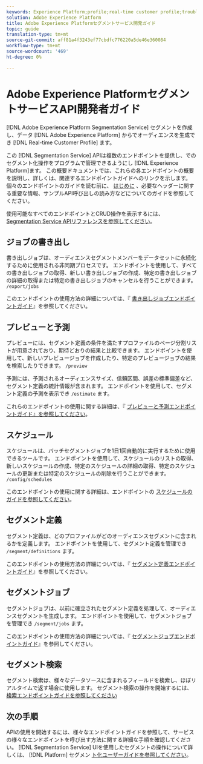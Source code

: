 ```yaml
---
keywords: Experience Platform;profile;real-time customer profile;troubleshooting;API
solution: Adobe Experience Platform
title: Adobe Experience Platformセグメントサービス開発ガイド
topic: guide
translation-type: tm+mt
source-git-commit: aff81a4f3243ef77cbdfc776220a5de46e360084
workflow-type: tm+mt
source-wordcount: '469'
ht-degree: 0%

---
```



# Adobe Experience PlatformセグメントサービスAPI開発者ガイド

[!DNL Adobe Experience Platform Segmentation Service] セグメントを作成し、データ [!DNL Adobe Experience Platform] からでオーディエンスを生成でき [!DNL Real-time Customer Profile] ます。

この [!DNL Segmentation Service] APIは複数のエンドポイントを提供し、でのセグメント化操作をプログラムで管理できるようにし [!DNL Experience Platform]ます。 この概要ドキュメントでは、これらの各エンドポイントの概要を説明し、詳しくは、関連するエンドポイントガイドへのリンクを示します。 個々のエンドポイントのガイドを読む前に、 [はじめに](./getting-started.md) 、必要なヘッダーに関する重要な情報、サンプルAPI呼び出しの読み方などについてのガイドを参照してください。

使用可能なすべてのエンドポイントとCRUD操作を表示するには、 [Segmentation Service APIリファレンスを参照してください](https://www.adobe.io/apis/experienceplatform/home/api-reference.html#!acpdr/swagger-specs/segmentation.yaml)。

## ジョブの書き出し

書き出しジョブは、オーディエンスセグメントメンバーをデータセットに永続化するために使用される非同期プロセスです。 エンドポイントを使用して、すべての書き出しジョブの取得、新しい書き出しジョブの作成、特定の書き出しジョブの詳細の取得または特定の書き出しジョブのキャンセルを行うことができます。 `/export/jobs`

このエンドポイントの使用方法の詳細については、『 [書き出しジョブエンドポイントガイド](./export-jobs.md)』を参照してください。

## プレビューと予測

プレビューには、セグメント定義の条件を満たすプロファイルのページ分割リストが用意されており、期待どおりの結果と比較できます。 エンドポイントを使用して、新しいプレビュージョブを作成したり、特定のプレビュージョブの結果を検索したりできます。 `/preview`

予測には、予測されるオーディエンスサイズ、信頼区間、誤差の標準偏差など、セグメント定義の統計情報が含まれます。 エンドポイントを使用して、セグメント定義の予測を表示でき `/estimate` ます。

これらのエンドポイントの使用に関する詳細は、『 [プレビューと予測エンドポイントガイド』を参照してください](./previews-and-estimates.md)。

## スケジュール

スケジュールは、バッチセグメントジョブを1日1回自動的に実行するために使用できるツールです。 エンドポイントを使用して、スケジュールのリストの取得、新しいスケジュールの作成、特定のスケジュールの詳細の取得、特定のスケジュールの更新または特定のスケジュールの削除を行うことができます。 `/config/schedules`

このエンドポイントの使用に関する詳細は、エンドポイントの [スケジュールのガイドを参照してください](./schedules.md)。

## セグメント定義

セグメント定義は、どのプロファイルがどのオーディエンスセグメントに含まれるかを定義します。 エンドポイントを使用して、セグメント定義を管理でき `/segment/definitions` ます。

このエンドポイントの使用方法の詳細については、『 [セグメント定義エンドポイントガイド](./segment-definitions.md)』を参照してください。

## セグメントジョブ

セグメントジョブは、以前に確立されたセグメント定義を処理して、オーディエンスセグメントを生成します。 エンドポイントを使用して、セグメントジョブを管理でき `/segment/jobs` ます。

このエンドポイントの使用方法の詳細については、『 [セグメントジョブエンドポイントガイド](./segment-jobs.md)』を参照してください。

## セグメント検索

セグメント検索は、様々なデータソースに含まれるフィールドを検索し、ほぼリアルタイムで返す場合に使用します。 セグメント検索の操作を開始するには、 [検索エンドポイントガイドを参照してください](segment-search.md)

## 次の手順

APIの使用を開始するには、様々なエンドポイントガイドを参照して、サービスの様々なエンドポイントを呼び出す方法に関する詳細な手順を確認してください。 [!DNL Segmentation Service] UIを使用したセグメントの操作について詳しくは、 [!DNL Platform] セグメン [ト化ユーザーガイドを参照してください](../ui/overview.md)。